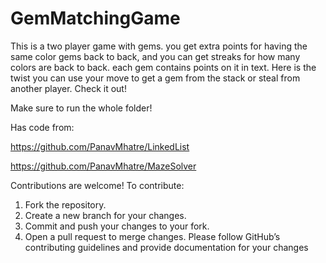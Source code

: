 # GemMatchingGame


This is a two player game with gems. you get extra points for having the same color gems back to back, and you can get streaks for how many colors are back to back. each gem contains points on it in text.  Here is the twist you can use your move to get a gem from the stack or steal from another player. Check it out!

Make sure to run the whole folder!

Has code from:

https://github.com/PanavMhatre/LinkedList

https://github.com/PanavMhatre/MazeSolver

Contributions are welcome! To contribute:

1. Fork the repository.
2. Create a new branch for your changes.
3. Commit and push your changes to your fork.
4. Open a pull request to merge changes.
Please follow GitHub’s contributing guidelines and provide documentation for your changes
